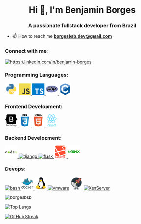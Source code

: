 <h1 align="center">Hi 👋, I'm Benjamin Borges</h1>
<h3 align="center">A passionate fullstack developer from Brazil</h3>

- 📫 How to reach me **borgesbsb.dev@gmail.com**

<h3 align="left">Connect with me:</h3>
<p align="left">
    <a href="https://linkedin.com/in/https://linkedin.com/in/benjamin-borges" target="blank"><img align="center"
            src="https://raw.githubusercontent.com/rahuldkjain/github-profile-readme-generator/master/src/images/icons/Social/linked-in-alt.svg"
            alt="https://linkedin.com/in/benjamin-borges" height="30" width="40" /></a>
</p>

<h3 align="left">Programming Languages:</h3>
<p align="left">
         <a href="https://www.python.org" target="_blank" rel="noreferrer"> <img
            src="https://raw.githubusercontent.com/devicons/devicon/master/icons/python/python-original.svg"
            alt="python" width="40" height="40" /></a>
         <a href="https://developer.mozilla.org/en-US/docs/Web/JavaScript" target="_blank"
            rel="noreferrer"> <img
            src="https://raw.githubusercontent.com/devicons/devicon/master/icons/javascript/javascript-original.svg"
            alt="javascript" width="40" height="40" /> </a>
         <a href="https://www.typescriptlang.org/" target="_blank"
            rel="noreferrer"> <img
            src="https://raw.githubusercontent.com/devicons/devicon/master/icons/typescript/typescript-original.svg"
            alt="typescript" width="40" height="40" /> </a>
         <a href="https://www.php.net" target="_blank"
            rel="noreferrer"> <img
            src="https://raw.githubusercontent.com/devicons/devicon/master/icons/php/php-original.svg" alt="php"
            width="40" height="40" /> </a>  
         <a href="https://www.cprogramming.com/" target="_blank" rel="noreferrer"> <img
            src="https://raw.githubusercontent.com/devicons/devicon/master/icons/c/c-original.svg" alt="c" width="40"
            height="40" /> </a>
 </p>
<h3 align="left">Frontend Development:</h3>
<p align="left"> <a href="https://getbootstrap.com" target="_blank" rel="noreferrer"> <img
            src="https://raw.githubusercontent.com/devicons/devicon/master/icons/bootstrap/bootstrap-plain-wordmark.svg"
            alt="bootstrap" width="40" height="40" /> </a> <a href="https://www.w3schools.com/css/" target="_blank"
        rel="noreferrer"> <img
            src="https://raw.githubusercontent.com/devicons/devicon/master/icons/css3/css3-original-wordmark.svg"
            alt="css3" width="40" height="40" /> </a> <a href="https://www.w3.org/html/" target="_blank"
        rel="noreferrer"> <img
            src="https://raw.githubusercontent.com/devicons/devicon/master/icons/html5/html5-original-wordmark.svg"
            alt="html5" width="40" height="40" /> </a> <a href="https://reactjs.org/" target="_blank" rel="noreferrer">
        <img src="https://raw.githubusercontent.com/devicons/devicon/master/icons/react/react-original-wordmark.svg"
            alt="react" width="40" height="40" /> </a> 
</p>
<h3 align="left">Backend Development:</h3>
<p align="left"><a href="https://nodejs.org" target="_blank" rel="noreferrer"> <img
            src="https://raw.githubusercontent.com/devicons/devicon/master/icons/nodejs/nodejs-original-wordmark.svg"
            alt="nodejs" width="40" height="40" /> </a> 
        <a href="https://www.djangoproject.com/" target="_blank" rel="noreferrer"> <img
            src="https://cdn.worldvectorlogo.com/logos/django.svg" alt="django" width="40" height="40" /> </a> <a
        href="https://flask.palletsprojects.com/" target="_blank" rel="noreferrer"> <img
            src="https://www.vectorlogo.zone/logos/pocoo_flask/pocoo_flask-icon.svg" alt="flask" width="40"
            height="40" /> </a> <a href="https://laravel.com/" target="_blank" rel="noreferrer"> <img
            src="https://raw.githubusercontent.com/devicons/devicon/master/icons/laravel/laravel-plain-wordmark.svg"
            alt="laravel" width="40" height="40" /> </a> <a href="https://www.nginx.com" target="_blank"
        rel="noreferrer"> <img
            src="https://raw.githubusercontent.com/devicons/devicon/master/icons/nginx/nginx-original.svg" alt="nginx"
            width="40" height="40" /> </a> 
</p>
<h3 align="left">Devops:</h3>
<p align="left"> <a href="https://www.gnu.org/software/bash/" target="_blank"
        rel="noreferrer"> <img src="https://www.vectorlogo.zone/logos/gnu_bash/gnu_bash-icon.svg" alt="bash" width="40"
            height="40" /> </a> <a href="https://www.docker.com/" target="_blank" rel="noreferrer"> <img
            src="https://raw.githubusercontent.com/devicons/devicon/master/icons/docker/docker-original-wordmark.svg"
            alt="docker" width="40" height="40" /> </a>
            <a href="https://www.linux.org/" target="_blank" rel="noreferrer"> <img
            src="https://raw.githubusercontent.com/devicons/devicon/master/icons/linux/linux-original.svg" alt="linux"
            width="40" height="40" /> </a> 
            <a href="https://cdnlogo.com/logo/vmware_12156.html"><img 
            src="https://cdn.cdnlogo.com/logos/v/19/vmware.svg" alt="vmware" width="40" height="40"  ></a>
            <a href="https://cdnlogo.com/logo/vmware_12156.html"><img 
            src="https://raw.githubusercontent.com/xcp-ng/xcp/master/misc/assets/logo-glossy-small.png" alt="xcp-ng" width="40" height="40"  ></a>
            <a href="https://cdnlogo.com/logo/vmware_12156.html"><img 
            src="http://fatmin.com/wp-content/uploads/2011/09/be427-6a00e551c39e1c8834015391769ea4970b-pi.jpg" alt="XenServer" width="40" height="40"  ></a>
    
</p>
            
           


<p>&nbsp;<img align="left"
        src="https://github-readme-stats.vercel.app/api?username=borgesbsb&show_icons=true&theme=elegant&locale=en"
        alt="borgesbsb" /></p>

![Top
Langs](https://github-readme-stats.vercel.app/api/top-langs/?username=borgesbsb&hide=javascript,css,scss,html&theme=elegant) 

[![GitHub
Streak](http://github-readme-streak-stats.herokuapp.com?user=borgesbsb&hide_border=false)](https://git.io/streak-stats)


